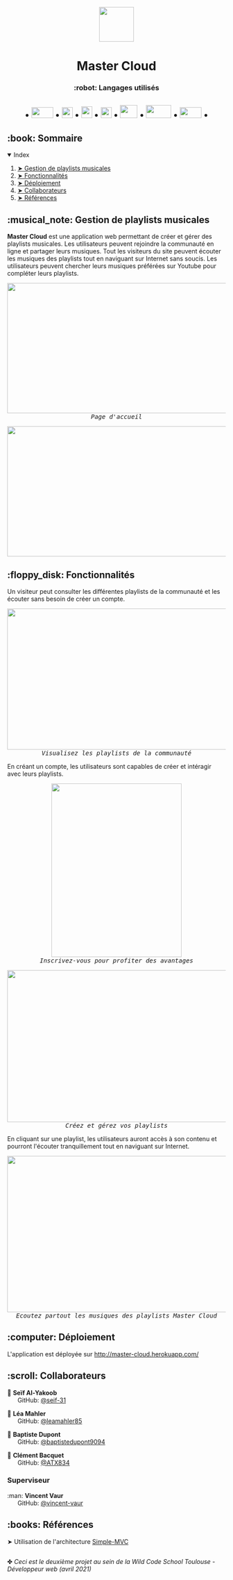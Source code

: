 <p align='center'>
    <img src='/public/assets/images/logo.png' height=80px width=80px/> <br>
 </p>


<h1 align='center'> Master Cloud </h1>
<h3 align='center'> :robot: Langages utilisés<h2>
   <p align='center'>
       •
    <img src='https://logos-download.com/wp-content/uploads/2016/09/PHP_logo.png' width=50px height=25px>
       •
     <img src='https://logos-download.com/wp-content/uploads/2017/07/HTML5_badge.png' width=25px height=25px>
       •
    <img src='http://dmitri-komarovski.com/img/css3.png' width=25px height=27px>
       •
    <img src='https://upload.wikimedia.org/wikipedia/commons/6/6a/JavaScript-logo.png' width=25px height=25px>
       •
    <img src='https://fuzati.com/wp-content/uploads/2016/12/Bootstrap-Logo.png' width=40px height=30px>
       •
    <img src='/readme-src/twig-logo.png' width=58px height=30px>
       •
     <img src='https://pngimg.com/uploads/mysql/mysql_PNG6.png' width=50px height=25px>
       •
    </p>
<h2 id="table-of-contents"> :book: Sommaire</h2>

<details open="open">
  <summary>Index</summary>
  <ol>
    <li><a href="#gestion-playlists"> ➤ Gestion de playlists musicales</a></li>
    <li><a href="#fonctionnalites"> ➤ Fonctionnalités</a></li>
    <li><a href="#deploiement"> ➤ Déploiement</a></li>
    <li><a href="#collaborateurs"> ➤ Collaborateurs</a></li>
    <li><a href="#references"> ➤ Références</a></li>
  </ol>
</details> 


<h2 id='gestion-playlists'> :musical_note: Gestion de playlists musicales </h2>
 

<p>
    <b>Master Cloud</b> est une application web permettant de créer et gérer des playlists musicales. Les utilisateurs peuvent rejoindre la communauté en ligne et partager leurs musiques. Tout les visiteurs du site peuvent écouter les musiques des playlists tout en naviguant sur Internet sans soucis. Les utilisateurs peuvent chercher leurs musiques préférées sur Youtube pour compléter leurs playlists.
</p> 
 <p align='center'>
  <kbd>
    <img src='/readme-src/page-accueil.jpg' height=300px width=600px/> <br>
    <i> Page d'accueil</i>
  </kbd>
 </p>
 
<p align='center'>
  <kbd>
    <img src='/readme-src/presentation-accueil.gif' height=300px width=600px/> <br>
  </kbd>
 </p>
 
<h2 id="fonctionnalites"> :floppy_disk: Fonctionnalités </h2> 
 
 <p>
   Un visiteur peut consulter les différentes playlists de la communauté et les écouter sans besoin de créer un compte.
 </p>
 <p align='center'>
  <kbd>
    <img src='/readme-src/page-explorer.png' height=325px width=600px/> <br>
    <i>Visualisez les playlists de la communauté</i>
  </kbd>
 </p>
 
 <p>
    En créant un compte, les utilisateurs sont capables de créer et intéragir avec leurs playlists.
 </p>
 <p align='center'>
  <kbd>
    <img src='/readme-src/inscription.gif' height=400px width=300px/> <br>
    <i>Inscrivez-vous pour profiter des avantages</i>
  </kbd>
 </p>
 
 <p align='center'>
  <kbd>
    <img src='/readme-src/création-playlist.gif' height=350px width=700px/> <br>
    <i>Créez et gérez vos playlists</i>
  </kbd>
 </p>
 
 <p>
  En cliquant sur une playlist, les utilisateurs auront accès à son contenu et pourront l'écouter tranquillement tout en naviguant sur Internet. 
 </p>
 <p align='center'>
  <kbd>
    <img src='/readme-src/ecoute-musique.gif' height=360px width=800px/> <br>
    <i>Ecoutez partout les musiques des playlists Master Cloud</i>
  </kbd>
 </p>
 
<h2 id='deploiement'> :computer: Déploiement </h2>

L'application est déployée sur http://master-cloud.herokuapp.com/

<h2 id='collaborateurs'> :scroll: Collaborateurs</h2>

<p>
 
  :man: <b>Seïf Al-Yakoob</b> <br>
  &nbsp;&nbsp;&nbsp;&nbsp;&nbsp; GitHub: <a href="https://github.com/seif-31">@seif-31</a> <br>
  
  :woman: <b>Léa Mahler</b> <br>
  &nbsp;&nbsp;&nbsp;&nbsp;&nbsp; GitHub: <a href="https://github.com/leamahler85">@leamahler85</a> <br>

  :man: <b>Baptiste Dupont</b> <br>
  &nbsp;&nbsp;&nbsp;&nbsp;&nbsp; GitHub: <a href="https://github.com/baptistedupont9094">@baptistedupont9094</a> <br>

  :man: <b>Clément Bacquet</b> <br>
  &nbsp;&nbsp;&nbsp;&nbsp;&nbsp; GitHub: <a href="https://github.com/ATX834">@ATX834</a> <br>
</p>
<h3> Superviseur </h3>
<p>
  :man: <b>Vincent Vaur</b> <br>
  &nbsp;&nbsp;&nbsp;&nbsp;&nbsp; GitHub: <a href="https://github.com/vincent-vaur">@vincent-vaur</a> <br>
</p>

<h2 id='references'> :books: Références </h2>

<p>
  ➤ Utilisation de l'architecture <a href="https://github.com/WildCodeSchool/simple-mvc">Simple-MVC</a>
</p>

##

✤ <i>Ceci est le deuxième projet au sein de la Wild Code School Toulouse - Développeur web (avril 2021)<i>
